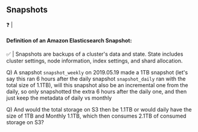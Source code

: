 ## Snapshots

:question: | 

#### Definition of an Amazon Elasticsearch Snapshot:

:white_check_mark: | Snapshots are backups of a cluster's data and state. State includes cluster settings, node information, index settings, and shard allocation. 

Q) A snapshot `snapshot_weekly` on 2019.05.19 made a 1TB snapshot (let's say this ran 6 hours after the daily snapshot `snapshot_daily` ran with the total size of 1.1TB), will this snapshot also be an incremental one from the daily, so only snapshotted the extra 6 hours after the daily one, and then just keep the metadata of daily vs monthly

Q) And would the total storage on S3 then be 1.1TB or would daily have the size of 1TB and Monthly 1.1TB, which then consumes 2.1TB of consumed storage on S3?
